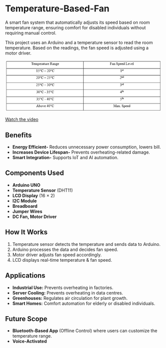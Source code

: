 # Temperature-Based-Fan
A smart fan system that automatically adjusts its speed based on room temperature range, ensuring comfort for disabled individuals without requiring manual control.

This project uses an Arduino and a temperature sensor to read the room temperature. Based on the readings, the fan speed is adjusted using a motor driver.

![Project Setup](https://github.com/manasichoudhari/Temperature-Based-Fan/blob/main/Temp_Range.png)

[Watch the video](Temp_Based_Fan_Model.mp4)

## Benefits 
- **Energy Efficient-** Reduces unnecessary power consumption, lowers bill.
- **Increases Device Lifespan-** Prevents overheating-related damage.
- **Smart Integration-** Supports IoT and AI automation.

## Components Used 
-	**Arduino UNO**
-	**Temperature Sensor** (DHT11)
-	**LCD Display** (16 × 2)
-	**I2C Module**
-	**Breadboard**
-	**Jumper Wires**
-	**DC Fan, Motor Driver**

## How It Works
1. Temperature sensor detects the temperature and sends data to Arduino.
2. Arduino processes the data and decides fan speed.
3. Motor driver adjusts fan speed accordingly.
4. LCD displays real-time temperature & fan speed.

## Applications
- **Industrial Use:** Prevents overheating in factories.
- **Server Cooling:** Prevents overheating in data centres.
- **Greenhouses:** Regulates air circulation for plant growth.
- **Smart Homes:** Comfort automation for elderly or disabled individuals.

## Future Scope
-	**Bluetooth-Based App** (Offline Control) where users can customize the temperature range.
- **Voice-Activated**
